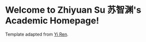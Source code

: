 # Welcome to Zhiyuan Su 苏智渊's Academic Homepage!

Template adapted from
<a href="https://github.com/RayeRen/acad-homepage.github.io"
       target="_blank" rel="noopener">Yi Ren</a>.
